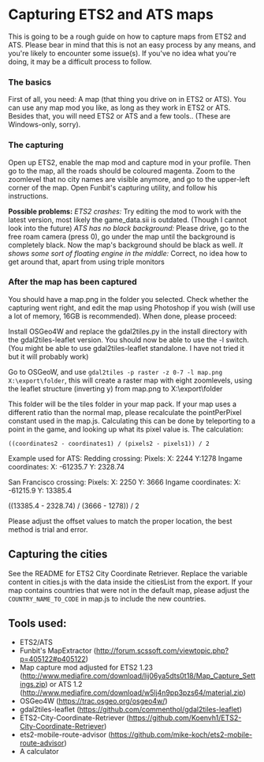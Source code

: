 # Capturing ETS2 and ATS maps
This is going to be a rough guide on how to capture maps from ETS2 and ATS. Please bear in mind that this is not an easy process by any means, and you're likely to encounter some issue(s). If you've no idea what you're doing, it may be a difficult process to follow.

### The basics
First of all, you need: A map (that thing you drive on in ETS2 or ATS). You can use any map mod you like, as long as they work in ETS2 or ATS. Besides that, you will need ETS2 or ATS and a few tools.. (These are Windows-only, sorry).

### The capturing
Open up ETS2, enable the map mod and capture mod in your profile. Then go to the map, all the roads should be coloured magenta.  Zoom to the zoomlevel that no city names are visible anymore, and go to the upper-left corner of the map. Open Funbit's capturing utility, and follow his instructions. 

**Possible problems:**
*ETS2 crashes:*
Try editing the mod to work with the latest version, most likely the game_data.sii is outdated. (Though I cannot look into the future)
*ATS has no black background:*
Please drive, go to the free roam camera (press 0), go under the map until the background is completely black. Now the map's background should be black as well.
*It shows some sort of floating engine in the middle:*
Correct, no idea how to get around that, apart from using triple monitors

### After the map has been captured
You should have a map.png in the folder you selected. Check whether the capturing went right, and edit the map using Photoshop if you wish (will use a lot of memory, 16GB is recommended). When done, please proceed:

Install OSGeo4W and replace the gdal2tiles.py in the install directory with the gdal2tiles-leaflet version. You should now be able to use the -l switch. (You might be able to use gdal2tiles-leaflet standalone. I have not tried it but it will probably work)

Go to OSGeoW, and use `gdal2tiles -p raster -z 0-7 -l map.png X:\export\folder`, this will create a raster map with eight zoomlevels, using the leaflet structure (inverting y) from map.png to X:\export\folder

This folder will be the tiles folder in your map pack. If your map uses a different ratio than the normal map, please recalculate the pointPerPixel constant used in the map.js. Calculating this can be done by teleporting to a point in the game, and looking up what its pixel value is. The calculation:

    ((coordinates2 - coordinates1) / (pixels2 - pixels1)) / 2

Example used for ATS:
Redding crossing: 
Pixels:
X: 2244
Y:1278
Ingame coordinates:
X: -61235.7
Y: 2328.74

San Francisco crossing:
Pixels:
X: 2250
Y: 3666
Ingame coordinates:
X: -61215.9
Y: 13385.4

((13385.4 - 2328.74) / (3666 - 1278)) / 2

Please adjust the offset values to match the proper location, the best method is trial and error.

## Capturing the cities
See the README for ETS2 City Coordinate Retriever. 
Replace the variable content in cities.js with the data inside the citiesList from the export. 
If your map contains countries that were not in the default map, please adjust the `COUNTRY_NAME_TO_CODE` in map.js to include the new countries.

## Tools used:

 - ETS2/ATS
 - Funbit's MapExtractor (http://forum.scssoft.com/viewtopic.php?p=405122#p405122)
 - Map capture mod adjusted for ETS2 1.23 (http://www.mediafire.com/download/lij06ya5dts0t18/Map_Capture_Settings.zip) or ATS 1.2 (http://www.mediafire.com/download/w5lj4n9pp3pzs64/material.zip)
 - OSGeo4W (https://trac.osgeo.org/osgeo4w/)
 - gdal2tiles-leaflet (https://github.com/commenthol/gdal2tiles-leaflet)
 - ETS2-City-Coordinate-Retriever (https://github.com/Koenvh1/ETS2-City-Coordinate-Retriever)
 - ets2-mobile-route-advisor (https://github.com/mike-koch/ets2-mobile-route-advisor)
 - A calculator
